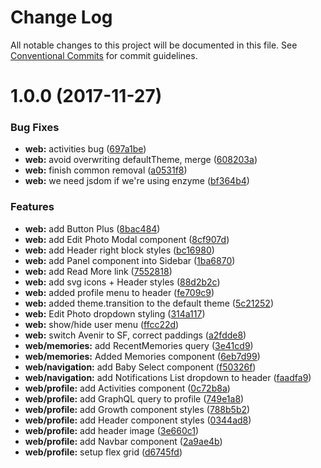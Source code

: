 # Change Log

All notable changes to this project will be documented in this file.
See [Conventional Commits](https://conventionalcommits.org) for commit guidelines.

<a name="1.0.0"></a>
# 1.0.0 (2017-11-27)


### Bug Fixes

* **web:** activities bug ([697a1be](https://gitlab.com/nubabi/mobile/commit/697a1be))
* **web:** avoid overwriting defaultTheme, merge ([608203a](https://gitlab.com/nubabi/mobile/commit/608203a))
* **web:** finish common removal ([a0531f8](https://gitlab.com/nubabi/mobile/commit/a0531f8))
* **web:** we need jsdom if we're using enzyme ([bf364b4](https://gitlab.com/nubabi/mobile/commit/bf364b4))


### Features

* **web:** add Button Plus ([8bac484](https://gitlab.com/nubabi/mobile/commit/8bac484))
* **web:** add Edit Photo Modal component ([8cf907d](https://gitlab.com/nubabi/mobile/commit/8cf907d))
* **web:** add Header right block styles ([bc16980](https://gitlab.com/nubabi/mobile/commit/bc16980))
* **web:** add Panel component into Sidebar ([1ba6870](https://gitlab.com/nubabi/mobile/commit/1ba6870))
* **web:** add Read More link ([7552818](https://gitlab.com/nubabi/mobile/commit/7552818))
* **web:** add svg icons + Header styles ([88d2b2c](https://gitlab.com/nubabi/mobile/commit/88d2b2c))
* **web:** added profile menu to header ([fe709c9](https://gitlab.com/nubabi/mobile/commit/fe709c9))
* **web:** added theme.transition to the default theme ([5c21252](https://gitlab.com/nubabi/mobile/commit/5c21252))
* **web:** Edit Photo dropdown styling ([314a117](https://gitlab.com/nubabi/mobile/commit/314a117))
* **web:** show/hide user menu ([ffcc22d](https://gitlab.com/nubabi/mobile/commit/ffcc22d))
* **web:** switch Avenir to SF, correct paddings ([a2fdde8](https://gitlab.com/nubabi/mobile/commit/a2fdde8))
* **web/memories:** add RecentMemories query ([3e41cd9](https://gitlab.com/nubabi/mobile/commit/3e41cd9))
* **web/memories:** Added Memories component ([6eb7d99](https://gitlab.com/nubabi/mobile/commit/6eb7d99))
* **web/navigation:** add Baby Select component ([f50326f](https://gitlab.com/nubabi/mobile/commit/f50326f))
* **web/navigation:** add Notifications List dropdown to header ([faadfa9](https://gitlab.com/nubabi/mobile/commit/faadfa9))
* **web/profile:** add Activities component ([0c72b8a](https://gitlab.com/nubabi/mobile/commit/0c72b8a))
* **web/profile:** add GraphQL query to profile ([749e1a8](https://gitlab.com/nubabi/mobile/commit/749e1a8))
* **web/profile:** add Growth component styles ([788b5b2](https://gitlab.com/nubabi/mobile/commit/788b5b2))
* **web/profile:** add Header component styles ([0344ad8](https://gitlab.com/nubabi/mobile/commit/0344ad8))
* **web/profile:** add header image ([3e660c1](https://gitlab.com/nubabi/mobile/commit/3e660c1))
* **web/profile:** add Navbar component ([2a9ae4b](https://gitlab.com/nubabi/mobile/commit/2a9ae4b))
* **web/profile:** setup flex grid ([d6745fd](https://gitlab.com/nubabi/mobile/commit/d6745fd))
